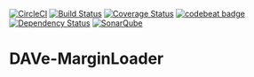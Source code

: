 [![CircleCI](https://circleci.com/gh/Deutsche-Boerse-Risk/DAVe-MarginLoader.svg?style=shield)](https://circleci.com/gh/Deutsche-Boerse-Risk/DAVe-MarginLoader) [![Build Status](https://travis-ci.org/Deutsche-Boerse-Risk/DAVe-MarginLoader.svg?branch=master)](https://travis-ci.org/Deutsche-Boerse-Risk/DAVe-MarginLoader) [![Coverage Status](https://coveralls.io/repos/github/Deutsche-Boerse-Risk/DAVe-MarginLoader/badge.svg?branch=master)](https://coveralls.io/github/Deutsche-Boerse-Risk/DAVe-MarginLoader?branch=master) [![codebeat badge](https://codebeat.co/badges/1a292965-926b-4db1-a16a-46dbf966bb7e)](https://codebeat.co/projects/github-com-deutsche-boerse-risk-dave-marginloader) [![Dependency Status](https://dependencyci.com/github/Deutsche-Boerse-Risk/DAVe-MarginLoader/badge)](https://dependencyci.com/github/Deutsche-Boerse-Risk/DAVe-MarginLoader) [![SonarQube](https://sonarqube.com/api/badges/gate?key=com.deutscheboerse.risk:dave-margin-loader)](https://sonarqube.com/dashboard/index/com.deutscheboerse.risk:dave-margin-loader)

# DAVe-MarginLoader
